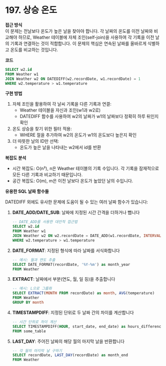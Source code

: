 # 197. 상승 온도

**접근 방식**  
이 문제는 전날보다 온도가 높은 날을 찾아야 합니다. 각 날짜의 온도를 이전 날짜와 비교해야 하므로, Weather 테이블에 자체 조인(self-join)을 사용하여 각 기록을 이전 날의 기록과 연결하는 것이 적합합니다. 이 문제의 핵심은 연속된 날짜를 올바르게 식별하고 온도를 비교하는 것입니다.

**코드**

```sql
SELECT w2.id
FROM Weather w1
JOIN Weather w2 ON DATEDIFF(w2.recordDate, w1.recordDate) = 1
WHERE w2.temperature > w1.temperature
```

**구현 방법**

1. 자체 조인을 활용하여 각 날씨 기록을 다른 기록과 연결:
   - Weather 테이블을 자신과 조인(w1과 w2로)
   - DATEDIFF 함수를 사용하여 w2의 날짜가 w1의 날짜보다 정확히 하루 뒤인지 확인
2. 온도 상승을 찾기 위한 필터 적용:
   - WHERE 절을 추가하여 w2의 온도가 w1의 온도보다 높은지 확인
3. 더 따뜻한 날의 ID만 선택:
   - 온도가 높은 날을 나타내는 w2에서 id를 반환

**복잡도 분석**

- 시간 복잡도: O(n²), n은 Weather 테이블의 기록 수입니다. 각 기록을 잠재적으로 모든 다른 기록과 비교하기 때문입니다.
- 공간 복잡도: O(m), m은 이전 날보다 온도가 높았던 날의 수입니다.

**유용한 SQL 날짜 함수들**

DATEDIFF 외에도 유사한 문제에 도움이 될 수 있는 여러 날짜 함수가 있습니다:

1. **DATE_ADD/DATE_SUB**: 날짜에 지정된 시간 간격을 더하거나 뺍니다

   ```sql
   -- DATE_ADD를 사용한 대안적 접근법
   SELECT w2.id
   FROM Weather w1
   JOIN Weather w2 ON w2.recordDate = DATE_ADD(w1.recordDate, INTERVAL 1 DAY)
   WHERE w2.temperature > w1.temperature
   ```

2. **DATE_FORMAT**: 지정된 형식에 따라 날짜를 서식화합니다

   ```sql
   -- 예시: 월과 연도 추출
   SELECT DATE_FORMAT(recordDate, '%Y-%m') as month_year
   FROM Weather
   ```

3. **EXTRACT**: 날짜에서 부분(연도, 월, 일 등)을 추출합니다

   ```sql
   -- 예시: L으로 그룹화
   SELECT EXTRACT(MONTH FROM recordDate) as month, AVG(temperature)
   FROM Weather
   GROUP BY month
   ```

4. **TIMESTAMPDIFF**: 지정된 단위로 두 날짜 간의 차이를 계산합니다

   ```sql
   -- 시간 단위로 차이 계산
   SELECT TIMESTAMPDIFF(HOUR, start_date, end_date) as hours_difference
   FROM some_table
   ```

5. **LAST_DAY**: 주어진 날짜의 해당 월의 마지막 날을 반환합니다
   ```sql
   -- 각 월의 마지막 날 구하기
   SELECT recordDate, LAST_DAY(recordDate) as month_end
   FROM Weather
   ```
